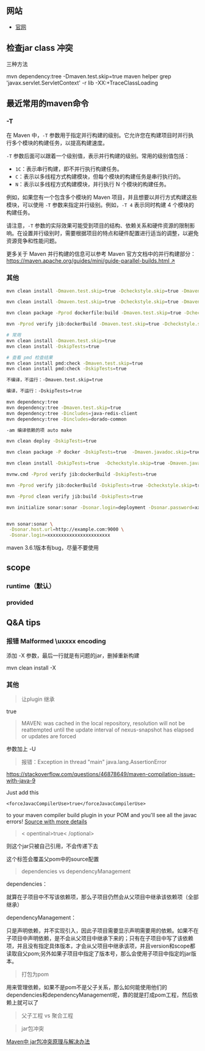 
## 网站

- [官网](https://maven.apache.org/index.html)


## 检查jar class 冲突

三种方法

mvn dependency:tree -Dmaven.test.skip=true
maven helper
grep 'javax.servlet.ServletContext' -r lib
-XX:+TraceClassLoading

## 最近常用的maven命令

### -T

在 Maven 中，`-T` 参数用于指定并行构建的级别。它允许您在构建项目时并行执行多个模块的构建任务，以提高构建速度。

`-T` 参数后面可以跟着一个级别值，表示并行构建的级别。常用的级别值包括：

- `1C`：表示串行构建，即不并行执行构建任务。
- `C`：表示以多线程方式构建模块，但每个模块的构建任务是串行执行的。
- `N`：表示以多线程方式构建模块，并行执行 N 个模块的构建任务。

例如，如果您有一个包含多个模块的 Maven 项目，并且想要以并行方式构建这些模块，可以使用 `-T` 参数来指定并行级别。例如，`-T 4` 表示同时构建 4 个模块的构建任务。

请注意，`-T` 参数的实际效果可能受到项目的结构、依赖关系和硬件资源的限制影响。在设置并行级别时，需要根据项目的特点和硬件配置进行适当的调整，以避免资源竞争和性能问题。

更多关于 Maven 并行构建的信息可以参考 Maven 官方文档中的并行构建部分：[https://maven.apache.org/guides/mini/guide-parallel-builds.html ↗](https://maven.apache.org/guides/mini/guide-parallel-builds.html)


### 其他

```bash
mvn clean install -Dmaven.test.skip=true -Dcheckstyle.skip=true -Dmaven.javadoc.skip=true -U

mvn clean install -Dmaven.test.skip=true -Dcheckstyle.skip=true -Dmaven.javadoc.skip=true

mvn clean package -Pprod dockerfile:build -Dmaven.test.skip=true -Dcheckstyle.skip=true -Dmaven.javadoc.skip=true

mvn -Pprod verify jib:dockerBuild -Dmaven.test.skip=true -Dcheckstyle.skip=true -Dmaven.javadoc.skip=true

# 常用
mvn clean install -Dmaven.test.skip=true
mvn clean install -DskipTests=true

# 查看 pmd 检查结果
mvn clean install pmd:check -Dmaven.test.skip=true
mvn clean install pmd:check -DskipTests=true

不编译，不运行：-Dmaven.test.skip=true

编译，不运行：-DskipTests=true

mvn dependency:tree
mvn dependency:tree -Dmaven.test.skip=true
mvn dependency:tree -Dincludes=java-redis-client
mvn dependency:tree -Dincludes=dorado-common

-am 编译依赖的项 auto make

mvn clean deploy -DskipTests=true

mvn clean package -P docker -DskipTests=true  -Dmaven.javadoc.skip=true

mvn clean install -DskipTests=true  -Dcheckstyle.skip=true -Dmaven.javadoc.skip=true

mvnw.cmd -Pprod verify jib:dockerBuild -DskipTests=true

mvn -Pprod verify jib:dockerBuild -DskipTests=true -Dcheckstyle.skip=true -Dmaven.javadoc.skip=true

mvn -Pprod clean verify jib:build -DskipTests=true

mvn initialize sonar:sonar -Dsonar.login=deployment -Dsonar.password=xxx


mvn sonar:sonar \
 -Dsonar.host.url=http://example.com:9000 \
 -Dsonar.login=xxxxxxxxxxxxxxxxxxxxxxx

```

maven 3.6.1版本有bug，尽量不要使用


## scope

### runtime（默认）

### provided




## Q&A tips

### 报错 Malformed \uxxxx encoding

添加 -X 参数，最后一行就是有问题的jar，删掉重新构建

mvn clean install -X


### 其他

> 让plugin 继承

<inherited>true</inherited>

> MAVEN: was cached in the local repository, resolution will not be reattempted until the update interval of nexus-snapshot has elapsed or updates are forced

参数加上 -U


> 报错：Exception in thread "main" java.lang.AssertionError

https://stackoverflow.com/questions/46878649/maven-compilation-issue-with-java-9

Just add this

```
<forceJavacCompilerUse>true</forceJavacCompilerUse>
```

to your maven compiler build plugin in your POM and you'll see all the javac errors! [Source with more details](https://issues.apache.org/jira/browse/MCOMPILER-346)


> < opentinal>true< /optional>

则这个jar只被自己引用，不会传递下去


> <sources>

这个标签会覆盖父pom中的source配置


> dependencies vs dependencyManagement

dependencies：

就算在子项目中不写该依赖项，那么子项目仍然会从父项目中继承该依赖项（全部继承）

dependencyManagement：

只是声明依赖，并不实现引入，因此子项目需要显示声明需要用的依赖。如果不在子项目中声明依赖，是不会从父项目中继承下来的；只有在子项目中写了该依赖项，并且没有指定具体版本，才会从父项目中继承该项，并且version和scope都读取自父pom;另外如果子项目中指定了版本号，那么会使用子项目中指定的jar版本。


> 打包为pom

用来管理依赖，如果不是pom不是父子关系，那么如何能使用他们的dependencies和dependencyManagement呢，靠的就是打成pom工程，然后依赖上就可以了


> 父子工程 vs 聚合工程

> jar包冲突

[Maven中 jar包冲突原理与解决办法](https://blog.csdn.net/noaman_wgs/article/details/81137893)

